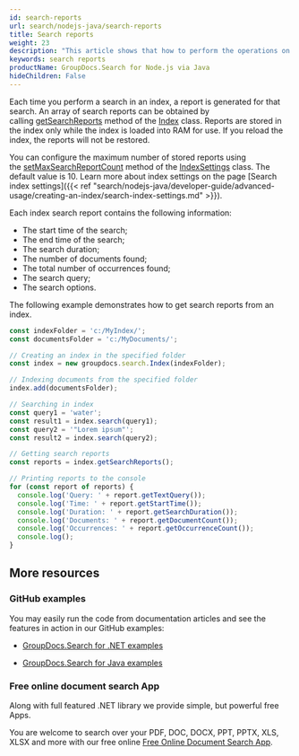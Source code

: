 ```yaml
---
id: search-reports
url: search/nodejs-java/search-reports
title: Search reports
weight: 23
description: "This article shows that how to perform the operations on generated search reports."
keywords: search reports
productName: GroupDocs.Search for Node.js via Java
hideChildren: False
---
```

Each time you perform a search in an index, a report is generated for that search. An array of search reports can be obtained by calling [getSearchReports](https://reference.groupdocs.com/search/nodejs-java/com.groupdocs.search/Index#getSearchReports()) method of the [Index](https://reference.groupdocs.com/search/nodejs-java/com.groupdocs.search/Index) class. Reports are stored in the index only while the index is loaded into RAM for use. If you reload the index, the reports will not be restored.

You can configure the maximum number of stored reports using the [setMaxSearchReportCount](https://reference.groupdocs.com/search/nodejs-java/com.groupdocs.search/IndexSettings#setMaxSearchReportCount(int)) method of the [IndexSettings](https://reference.groupdocs.com/search/nodejs-java/com.groupdocs.search/IndexSettings) class. The default value is 10. Learn more about index settings on the page [Search index settings]({{< ref "search/nodejs-java/developer-guide/advanced-usage/creating-an-index/search-index-settings.md" >}}).

Each index search report contains the following information:

*   The start time of the search;
*   The end time of the search;
*   The search duration;
*   The number of documents found;
*   The total number of occurrences found;
*   The search query;
*   The search options.

The following example demonstrates how to get search reports from an index.

```javascript
const indexFolder = 'c:/MyIndex/';
const documentsFolder = 'c:/MyDocuments/';

// Creating an index in the specified folder
const index = new groupdocs.search.Index(indexFolder);

// Indexing documents from the specified folder
index.add(documentsFolder);

// Searching in index
const query1 = 'water';
const result1 = index.search(query1);
const query2 = '"Lorem ipsum"';
const result2 = index.search(query2);

// Getting search reports
const reports = index.getSearchReports();

// Printing reports to the console
for (const report of reports) {
  console.log('Query: ' + report.getTextQuery());
  console.log('Time: ' + report.getStartTime());
  console.log('Duration: ' + report.getSearchDuration());
  console.log('Documents: ' + report.getDocumentCount());
  console.log('Occurrences: ' + report.getOccurrenceCount());
  console.log();
}
```

## More resources

### GitHub examples

You may easily run the code from documentation articles and see the features in action in our GitHub examples:

*   [GroupDocs.Search for .NET examples](https://github.com/groupdocs-search/GroupDocs.Search-for-.NET)
    
*   [GroupDocs.Search for Java examples](https://github.com/groupdocs-search/GroupDocs.Search-for-Java)
    

### Free online document search App

Along with full featured .NET library we provide simple, but powerful free Apps.

You are welcome to search over your PDF, DOC, DOCX, PPT, PPTX, XLS, XLSX and more with our free online [Free Online Document Search App](https://products.groupdocs.app/search).
